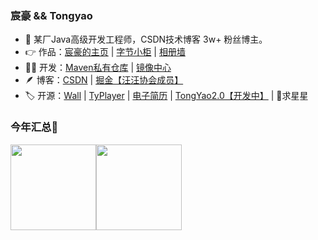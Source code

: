 ### 宸豪 && Tongyao
- 🥳 某厂Java高级开发工程师，CSDN技术博客 3w+ 粉丝博主。
- 👉 作品：[宸豪的主页](https://ityao.cn) | [字节小柜](http://store.ityao.cn/) | [相册墙](https://wall.ityao.cn/)
- 🧑‍💻 开发：[Maven私有仓库](https://maven.ityao.cn/repository/maven-public/) | [镜像中心](https://mirrors.ityao.cn/)
- 🪶 博客：[CSDN](https://blog.csdn.net/u014641168) | [掘金【汪汪协会成员】](https://juejin.cn/user/4174216315803192)
- 🏷️ 开源：[Wall](https://github.com/super-tongyao/wall) | [TyPlayer](https://github.com/super-tongyao/TyPlayer) | [电子简历](https://github.com/super-tongyao/resume) |  [TongYao2.0【开发中】](https://gitee.com/Super_TongYao/TongYao2.0) | 🌟求星星

### 今年汇总👏

<img align="" height="137px" src="https://github-readme-stats.vercel.app/api?username=super-tongyao&hide_title=true&hide_border=true&show_icons=true&include_all_commits=true&line_height=21&bg_color=0,EC6C6C,FFD479,FFFC79,73FA79&theme=graywhite&locale=cn" /><img align="" height="137px" src="https://github-readme-stats.vercel.app/api/top-langs/?username=super-tongyao&hide_title=true&hide_border=true&layout=compact&bg_color=0,73FA79,73FDFF,D783FF&theme=graywhite&locale=cn" />
